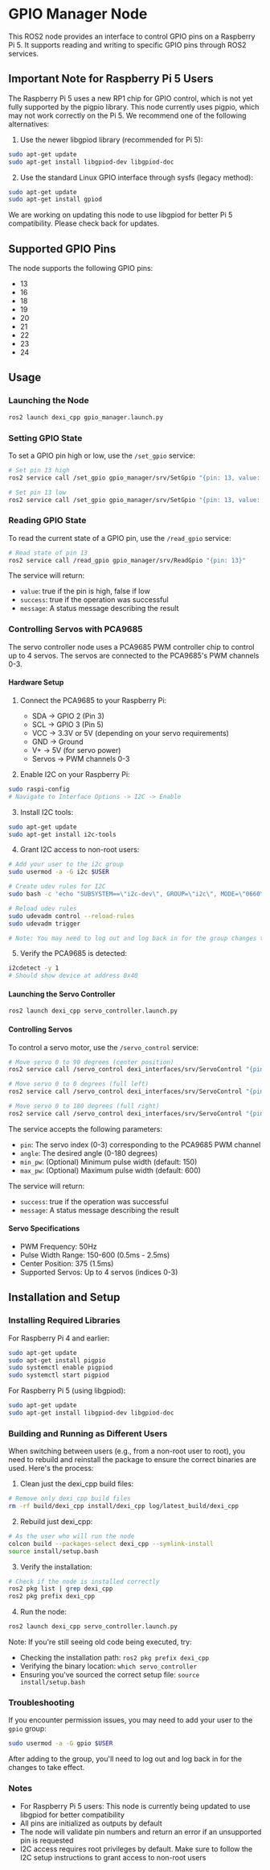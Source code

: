 # GPIO Manager Node

This ROS2 node provides an interface to control GPIO pins on a Raspberry Pi 5. It supports reading and writing to specific GPIO pins through ROS2 services.

## Important Note for Raspberry Pi 5 Users

The Raspberry Pi 5 uses a new RP1 chip for GPIO control, which is not yet fully supported by the pigpio library. This node currently uses pigpio, which may not work correctly on the Pi 5. We recommend one of the following alternatives:

1. Use the newer libgpiod library (recommended for Pi 5):
```bash
sudo apt-get update
sudo apt-get install libgpiod-dev libgpiod-doc
```

2. Use the standard Linux GPIO interface through sysfs (legacy method):
```bash
sudo apt-get update
sudo apt-get install gpiod
```

We are working on updating this node to use libgpiod for better Pi 5 compatibility. Please check back for updates.

## Supported GPIO Pins

The node supports the following GPIO pins:
- 13
- 16
- 18
- 19
- 20
- 21
- 22
- 23
- 24

## Usage

### Launching the Node

```bash
ros2 launch dexi_cpp gpio_manager.launch.py
```

### Setting GPIO State

To set a GPIO pin high or low, use the `/set_gpio` service:

```bash
# Set pin 13 high
ros2 service call /set_gpio gpio_manager/srv/SetGpio "{pin: 13, value: true}"

# Set pin 13 low
ros2 service call /set_gpio gpio_manager/srv/SetGpio "{pin: 13, value: false}"
```

### Reading GPIO State

To read the current state of a GPIO pin, use the `/read_gpio` service:

```bash
# Read state of pin 13
ros2 service call /read_gpio gpio_manager/srv/ReadGpio "{pin: 13}"
```

The service will return:
- `value`: true if the pin is high, false if low
- `success`: true if the operation was successful
- `message`: A status message describing the result

### Controlling Servos with PCA9685

The servo controller node uses a PCA9685 PWM controller chip to control up to 4 servos. The servos are connected to the PCA9685's PWM channels 0-3.

#### Hardware Setup

1. Connect the PCA9685 to your Raspberry Pi:
   - SDA -> GPIO 2 (Pin 3)
   - SCL -> GPIO 3 (Pin 5)
   - VCC -> 3.3V or 5V (depending on your servo requirements)
   - GND -> Ground
   - V+ -> 5V (for servo power)
   - Servos -> PWM channels 0-3

2. Enable I2C on your Raspberry Pi:
```bash
sudo raspi-config
# Navigate to Interface Options -> I2C -> Enable
```

3. Install I2C tools:
```bash
sudo apt-get update
sudo apt-get install i2c-tools
```

4. Grant I2C access to non-root users:
```bash
# Add your user to the i2c group
sudo usermod -a -G i2c $USER

# Create udev rules for I2C
sudo bash -c 'echo "SUBSYSTEM==\"i2c-dev\", GROUP=\"i2c\", MODE=\"0660\"" > /etc/udev/rules.d/90-i2c.rules'

# Reload udev rules
sudo udevadm control --reload-rules
sudo udevadm trigger

# Note: You may need to log out and log back in for the group changes to take effect
```

5. Verify the PCA9685 is detected:
```bash
i2cdetect -y 1
# Should show device at address 0x40
```

#### Launching the Servo Controller

```bash
ros2 launch dexi_cpp servo_controller.launch.py
```

#### Controlling Servos

To control a servo motor, use the `/servo_control` service:

```bash
# Move servo 0 to 90 degrees (center position)
ros2 service call /servo_control dexi_interfaces/srv/ServoControl "{pin: 0, angle: 90.0}"

# Move servo 0 to 0 degrees (full left)
ros2 service call /servo_control dexi_interfaces/srv/ServoControl "{pin: 0, angle: 0.0}"

# Move servo 0 to 180 degrees (full right)
ros2 service call /servo_control dexi_interfaces/srv/ServoControl "{pin: 0, angle: 180.0}"
```

The service accepts the following parameters:
- `pin`: The servo index (0-3) corresponding to the PCA9685 PWM channel
- `angle`: The desired angle (0-180 degrees)
- `min_pw`: (Optional) Minimum pulse width (default: 150)
- `max_pw`: (Optional) Maximum pulse width (default: 600)

The service will return:
- `success`: true if the operation was successful
- `message`: A status message describing the result

#### Servo Specifications

- PWM Frequency: 50Hz
- Pulse Width Range: 150-600 (0.5ms - 2.5ms)
- Center Position: 375 (1.5ms)
- Supported Servos: Up to 4 servos (indices 0-3)

## Installation and Setup

### Installing Required Libraries

For Raspberry Pi 4 and earlier:
```bash
sudo apt-get update
sudo apt-get install pigpio
sudo systemctl enable pigpiod
sudo systemctl start pigpiod
```

For Raspberry Pi 5 (using libgpiod):
```bash
sudo apt-get update
sudo apt-get install libgpiod-dev libgpiod-doc
```

### Building and Running as Different Users

When switching between users (e.g., from a non-root user to root), you need to rebuild and reinstall the package to ensure the correct binaries are used. Here's the process:

1. Clean just the dexi_cpp build files:
```bash
# Remove only dexi_cpp build files
rm -rf build/dexi_cpp install/dexi_cpp log/latest_build/dexi_cpp
```

2. Rebuild just dexi_cpp:
```bash
# As the user who will run the node
colcon build --packages-select dexi_cpp --symlink-install
source install/setup.bash
```

3. Verify the installation:
```bash
# Check if the node is installed correctly
ros2 pkg list | grep dexi_cpp
ros2 pkg prefix dexi_cpp
```

4. Run the node:
```bash
ros2 launch dexi_cpp servo_controller.launch.py
```

Note: If you're still seeing old code being executed, try:
- Checking the installation path: `ros2 pkg prefix dexi_cpp`
- Verifying the binary location: `which servo_controller`
- Ensuring you've sourced the correct setup file: `source install/setup.bash`

### Troubleshooting

If you encounter permission issues, you may need to add your user to the `gpio` group:
```bash
sudo usermod -a -G gpio $USER
```

After adding to the group, you'll need to log out and log back in for the changes to take effect.

### Notes

- For Raspberry Pi 5 users: This node is currently being updated to use libgpiod for better compatibility
- All pins are initialized as outputs by default
- The node will validate pin numbers and return an error if an unsupported pin is requested
- I2C access requires root privileges by default. Make sure to follow the I2C setup instructions to grant access to non-root users